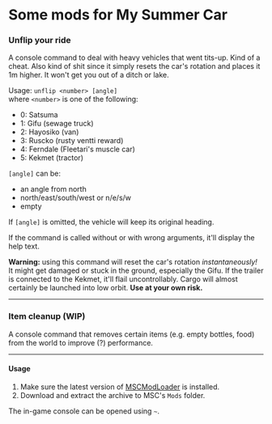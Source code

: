 # Some mods for My Summer Car
### Unflip your ride
A console command to deal with heavy vehicles that went tits-up. Kind of a cheat. Also kind of shit since it simply resets the car's rotation and places it 1m higher. It won't get you out of a ditch or lake.

Usage: `unflip <number> [angle]`  
where `<number>` is one of the following:
- 0: Satsuma
- 1: Gifu (sewage truck)
- 2: Hayosiko (van)
- 3: Ruscko (rusty ventti reward)
- 4: Ferndale (Fleetari's muscle car)
- 5: Kekmet (tractor)

`[angle]` can be:
- an angle from north
- north/east/south/west or n/e/s/w
- empty

If `[angle]` is omitted, the vehicle will keep its original heading.

If the command is called without or with wrong arguments, it'll display the help text.

**Warning:** using this command will reset the car's rotation *instantaneously!* It might get damaged or stuck in the ground, especially the Gifu. If the trailer is connected to the Kekmet, it'll flail uncontrollably. Cargo will almost certainly be launched into low orbit. **Use at your own risk.**

---
### Item cleanup (WIP)
A console command that removes certain items (e.g. empty bottles, food) from the world to improve (?) performance.

---
#### Usage
1. Make sure the latest version of [MSCModLoader](https://github.com/piotrulos/MSCModLoader) is installed.
2. Download and extract the archive to MSC's `Mods` folder.

The in-game console can be opened using `~`.
